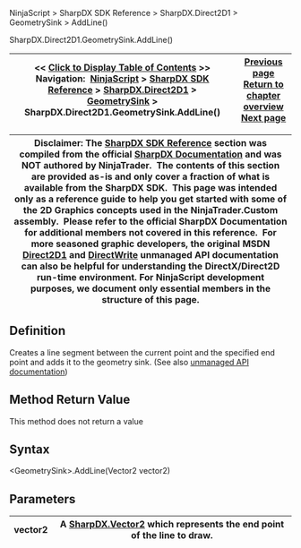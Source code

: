 ﻿
NinjaScript \> SharpDX SDK Reference \> SharpDX.Direct2D1 \> GeometrySink \> AddLine()

SharpDX.Direct2D1\.GeometrySink.AddLine()

| \<\< [Click to Display Table of Contents](sharpdx_direct2d1_geometrysink_addline.md) \>\> **Navigation:**     [NinjaScript](ninjascript-1.md) \> [SharpDX SDK Reference](sharpdx_sdk_reference-1.md) \> [SharpDX.Direct2D1](sharpdx_direct2d1-1.md) \> [GeometrySink](sharpdx_direct2d1_geometrysink-1.md) \> SharpDX.Direct2D1\.GeometrySink.AddLine() | [Previous page](sharpdx_direct2d1_geometrysink_addarc-1.md) [Return to chapter overview](sharpdx_direct2d1_geometrysink-1.md) [Next page](sharpdx_direct2d1_geometrysink_addlines-1.md) |
| --- | --- |

| Disclaimer: The [SharpDX SDK Reference](sharpdx_sdk_reference-1.md) section was compiled from the official [SharpDX Documentation](http://sharpdx.org/) and was NOT authored by NinjaTrader.  The contents of this section are provided as\-is and only cover a fraction of what is available from the SharpDX SDK.  This page was intended only as a reference guide to help you get started with some of the 2D Graphics concepts used in the NinjaTrader.Custom assembly.  Please refer to the official SharpDX Documentation for additional members not covered in this reference.  For more seasoned graphic developers, the original MSDN [Direct2D1](https://msdn.microsoft.com/en-us/library/windows/desktop/dd370990.aspx) and [DirectWrite](https://msdn.microsoft.com/en-us/library/windows/desktop/dd368038.aspx) unmanaged API documentation can also be helpful for understanding the DirectX/Direct2D run\-time environment. For NinjaScript development purposes, we document only essential members in the structure of this page. |
| --- |

## Definition
Creates a line segment between the current point and the specified end point and adds it to the geometry sink.
(See also [unmanaged API documentation](https://msdn.microsoft.com/en-us/library/dd316604.aspx))
 
## Method Return Value
This method does not return a value
 
## Syntax
\<GeometrySink\>.AddLine(Vector2 vector2\)
 
## Parameters

| vector2 | A [SharpDX.Vector2](sharpdx_vector2-1.md) which represents the end point of the line to draw. |
| --- | --- |
